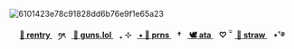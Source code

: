 ![6101423e78c91828dd6b76e9f1e65a23](https://github.com/user-attachments/assets/09464af1-e7fa-4c09-ba7f-ece94e415e57)



<p align="center"><b><a href="https://rentry.co/enjin-"> 🩵 rentry </a>⠀ꪆৎ⠀<a href="https://guns.lol/akira.fudo"> 🩶 guns.lol </a>⠀₊ ⊹⠀<a href="https://pronouns.cc/@shiyu"> ▪ 🤍 prns </a>⠀†⠀<a href="https://blccm.atabook.org/"> 🕊️ ata </a>⠀♡ ̆̈⠀<a href="https://anton-ivanov.straw.page/"> 🌊 straw </a>⠀⋆˚࿔



